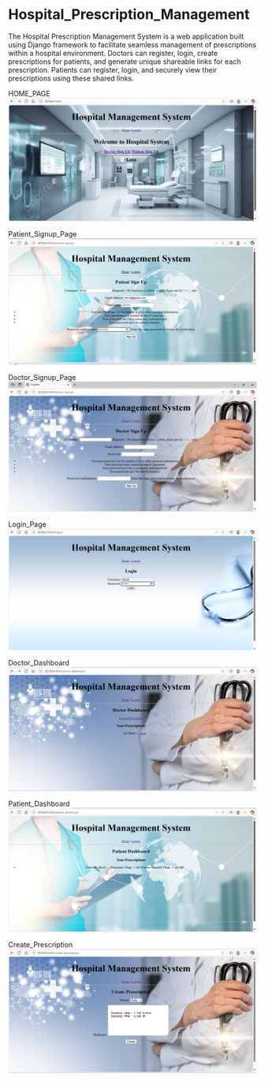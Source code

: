 # Hospital_Prescription_Management
The Hospital Prescription Management System is a web application built using Django framework to facilitate seamless management of prescriptions within a hospital environment.
Doctors can register, login, create prescriptions for patients, and generate unique shareable links for each prescription. Patients can register, login, and securely view their prescriptions using these shared links.

HOME_PAGE
![image alt](https://github.com/Shrutii77/Hospital_Prescription_Management/blob/main/Home_Page.png?raw=true)

Patient_Signup_Page
![image alt](https://github.com/Shrutii77/Hospital_Prescription_Management/blob/main/Patient_Signup.png?raw=true
)

Doctor_Signup_Page
![image alt](https://github.com/Shrutii77/Hospital_Prescription_Management/blob/main/Doctor_Signup.png?raw=true)

Login_Page
![image alt](https://github.com/Shrutii77/Hospital_Prescription_Management/blob/main/Login_Page.png?raw=true)

Doctor_Dashboard
![image alt](https://github.com/Shrutii77/Hospital_Prescription_Management/blob/main/Doctor_Dashboard.png?raw=true)


Patient_Dashboard
![image alt](https://github.com/Shrutii77/Hospital_Prescription_Management/blob/main/Patient_Dashboard.png?raw=true)


Create_Prescription
![image alt](https://github.com/Shrutii77/Hospital_Prescription_Management/blob/main/Create_Prescription.png?raw=true
)
